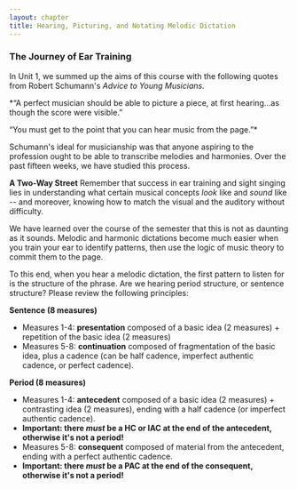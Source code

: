 ```yaml
---
layout: chapter
title: Hearing, Picturing, and Notating Melodic Dictation
---
```


### The Journey of Ear Training

In Unit 1, we summed up the aims of this course with the following quotes from Robert Schumann's *Advice to Young Musicians.* 

*“A perfect musician should be able to picture a piece, at first hearing…as though the score were visible.”

“You must get to the point that you can hear music from the page.”*

Schumann's ideal for musicianship was that anyone aspiring to the profession ought to be able to transcribe melodies and harmonies. Over the past fifteen weeks, we have studied this process. 

**A Two-Way Street**
Remember that success in ear training and sight singing lies in understanding what certain musical concepts *look* like and *sound* like -- and moreover, knowing how to match the visual and the auditory without difficulty.

We have learned over the course of the semester that this is not as daunting as it sounds. Melodic and harmonic dictations become much easier when you train your ear to identify patterns, then use the logic of music theory to commit them to the page.

To this end, when you hear a melodic dictation, the first pattern to listen for is the structure of the phrase. Are we hearing period structure, or sentence structure? Please review the following principles:

**Sentence (8 measures)**
- Measures 1-4: **presentation** composed of a basic idea (2 measures) + repetition of the basic idea (2 measures)
- Measures 5-8: **continuation** composed of fragmentation of the basic idea, plus a cadence (can be half cadence, imperfect authentic cadence, or perfect cadence).

**Period (8 measures)**
- Measures 1-4: **antecedent** composed of a basic idea (2 measures) + contrasting idea (2 measures), ending with a half cadence (or imperfect authentic cadence).
- **Important: there *must* be a HC or IAC at the end of the antecedent, otherwise it's not a period!**
- Measures 5-8: **consequent** composed of material from the antecedent, ending with a perfect authentic cadence.
- **Important: there *must* be a PAC at the end of the consequent, otherwise it's not a period!**